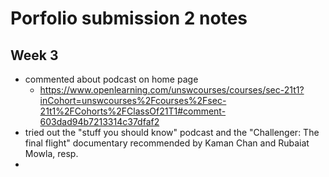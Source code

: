 # Porfolio submission 2 notes



## Week 3

* commented about podcast on home page
	* https://www.openlearning.com/unswcourses/courses/sec-21t1?inCohort=unswcourses%2Fcourses%2Fsec-21t1%2FCohorts%2FClassOf21T1#comment-603dad94b7213314c37dfaf2
* tried out the "stuff you should know" podcast and the "Challenger: The final flight" documentary recommended by Kaman Chan and Rubaiat Mowla, resp.
*  